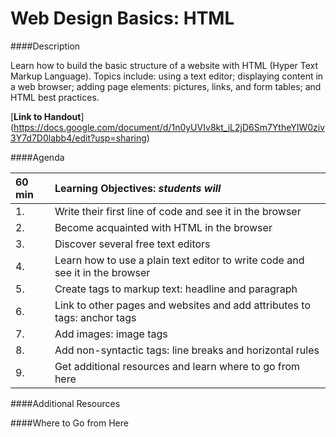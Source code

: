 Web Design Basics: HTML
=================

####Description

Learn how to build the basic structure of a website with HTML (Hyper Text Markup Language). Topics include: using a text editor; displaying content in a web browser; adding page elements: pictures, links, and form tables; and HTML best practices.

[**Link to Handout**]
(https://docs.google.com/document/d/1n0yUVIv8kt_iL2jD6Sm7YtheYIW0ziv3Y7d7D0labb4/edit?usp=sharing)

####Agenda

|60 min| **Learning Objectives:** *students will* |
|:---------------|:-----------------|
| 1. | Write their first line of code and see it in the browser |
| 2. | Become acquainted with HTML in the browser |
| 3. | Discover several free text editors |
| 4. | Learn how to use a plain text editor to write code and see it in the browser |
| 5. | Create tags to markup text: headline and paragraph |
| 6. | Link to other pages and websites and add attributes to tags: anchor tags |
| 7. | Add images: image tags |
| 8. | Add non-syntactic tags: line breaks and horizontal rules |
| 9. | Get additional resources and learn where to go from here |

####Additional Resources

####Where to Go from Here
